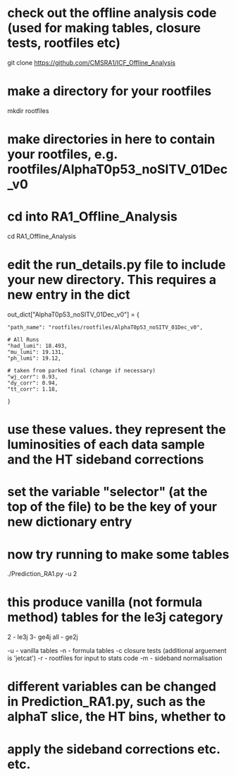 # check out the offline analysis code (used for making tables, closure tests, rootfiles etc)

git clone https://github.com/CMSRA1/ICF_Offline_Analysis

# make a directory for your rootfiles

mkdir rootfiles

# make directories in here to contain your rootfiles, e.g. rootfiles/AlphaT0p53_noSITV_01Dec_v0

# cd into RA1_Offline_Analysis

cd RA1_Offline_Analysis

# edit the run_details.py file to include your new directory. This requires a new entry in the dict

out_dict["AlphaT0p53_noSITV_01Dec_v0"] = {

    "path_name": "rootfiles/rootfiles/AlphaT0p53_noSITV_01Dec_v0",
    
    # All Runs
    "had_lumi": 18.493,
    "mu_lumi": 19.131,
    "ph_lumi": 19.12,

    # taken from parked final (change if necessary)
    "wj_corr": 0.93,
    "dy_corr": 0.94,
    "tt_corr": 1.18,

    }

# use these values. they represent the luminosities of each data sample and the HT sideband corrections
# set the variable "selector" (at the top of the file) to be the key of your new dictionary entry

# now try running to make some tables

./Prediction_RA1.py -u 2

# this produce vanilla (not formula method) tables for the le3j category
2 - le3j
3- ge4j
all - ge2j

-u - vanilla tables
-n - formula tables
-c closure tests (additional arguement is 'jetcat')
-r - rootfiles for input to stats code
-m - sideband normalisation

# different variables can be changed in Prediction_RA1.py, such as the alphaT slice, the HT bins, whether to 
# apply the sideband corrections etc. etc.
